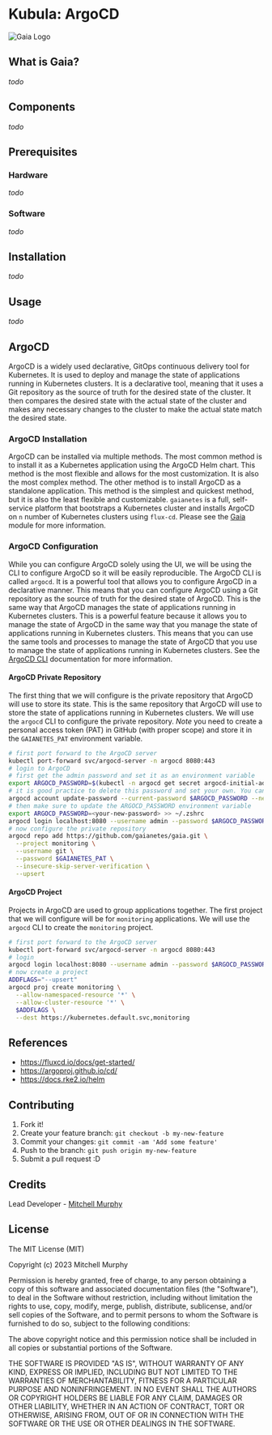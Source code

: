 # Kubula: ArgoCD

![Gaia Logo](media/gaianetes.png)

## What is Gaia?

_todo_

## Components

_todo_

## Prerequisites

### Hardware

_todo_

### Software

_todo_

## Installation

_todo_

## Usage

_todo_

## ArgoCD

ArgoCD is a widely used declarative, GitOps continuous delivery tool for Kubernetes. It is used to deploy and manage the state of applications running in Kubernetes clusters. It is a declarative tool, meaning that it uses a Git repository as the source of truth for the desired state of the cluster. It then compares the desired state with the actual state of the cluster and makes any necessary changes to the cluster to make the actual state match the desired state.

### ArgoCD Installation

ArgoCD can be installed via multiple methods. The most common method is to install it as a Kubernetes application using the ArgoCD Helm chart. This method is the most flexible and allows for the most customization. It is also the most complex method. The other method is to install ArgoCD as a standalone application. This method is the simplest and quickest method, but it is also the least flexible and customizable. `gaianetes` is a full, self-service platform that bootstraps a Kubernetes cluster and installs ArgoCD on `n` number of Kubernetes clusters using `flux-cd`. Please see the [Gaia](https://github.com/gaianetes/kubula/tree/main/clusters/mgmt/03-argo-cd) module for more information.

### ArgoCD Configuration

While you can configure ArgoCD solely using the UI, we will be using the CLI to configure ArgoCD so it will be easily reproducible. The ArgoCD CLI is called `argocd`. It is a powerful tool that allows you to configure ArgoCD in a declarative manner. This means that you can configure ArgoCD using a Git repository as the source of truth for the desired state of ArgoCD. This is the same way that ArgoCD manages the state of applications running in Kubernetes clusters. This is a powerful feature because it allows you to manage the state of ArgoCD in the same way that you manage the state of applications running in Kubernetes clusters. This means that you can use the same tools and processes to manage the state of ArgoCD that you use to manage the state of applications running in Kubernetes clusters. See the [ArgoCD CLI](https://argo-cd.readthedocs.io/en/stable/cli_installation/) documentation for more information.

#### ArgoCD Private Repository

The first thing that we will configure is the private repository that ArgoCD will use to store its state. This is the same repository that ArgoCD will use to store the state of applications running in Kubernetes clusters. We will use the `argocd` CLI to configure the private repository. _Note_ you need to create a personal access token (PAT) in GitHub (with proper scope) and store it in the `GAIANETES_PAT` environment variable.

```bash
# first port forward to the ArgoCD server
kubectl port-forward svc/argocd-server -n argocd 8080:443
# login to ArgoCD
# first get the admin password and set it as an environment variable
export ARGOCD_PASSWORD=$(kubectl -n argocd get secret argocd-initial-admin-secret -o jsonpath="{.data.password}" | base64 -d)
# it is good practice to delete this password and set your own. You can do this by running the following command
argocd account update-password --current-password $ARGOCD_PASSWORD --new-password <your-new-password>
# then make sure to update the ARGOCD_PASSWORD environment variable
export ARGOCD_PASSWORD=<your-new-password> >> ~/.zshrc
argocd login localhost:8080 --username admin --password $ARGOCD_PASSWORD
# now configure the private repository
argocd repo add https://github.com/gaianetes/gaia.git \
  --project monitoring \
  --username git \
  --password $GAIANETES_PAT \
  --insecure-skip-server-verification \
  --upsert
```

#### ArgoCD Project

Projects in ArgoCD are used to group applications together. The first project that we will configure will be for `monitoring` applications. We will use the `argocd` CLI to create the `monitoring` project.

```bash
# first port forward to the ArgoCD server
kubectl port-forward svc/argocd-server -n argocd 8080:443
# login
argocd login localhost:8080 --username admin --password $ARGOCD_PASSWORD
# now create a project
ADDFLAGS="--upsert"
argocd proj create monitoring \
  --allow-namespaced-resource '*' \
  --allow-cluster-resource '*' \
  $ADDFLAGS \
  --dest https://kubernetes.default.svc,monitoring
```

## References

- https://fluxcd.io/docs/get-started/
- https://argoproj.github.io/cd/
- https://docs.rke2.io/helm

## Contributing

1. Fork it!
2. Create your feature branch: `git checkout -b my-new-feature`
3. Commit your changes: `git commit -am 'Add some feature'`
4. Push to the branch: `git push origin my-new-feature`
5. Submit a pull request :D

## Credits

Lead Developer - [Mitchell Murphy](mitch.murphy@gmail.com)

## License

The MIT License (MIT)

Copyright (c) 2023 Mitchell Murphy

Permission is hereby granted, free of charge, to any person obtaining a copy of this software and associated documentation files (the "Software"), to deal in the Software without restriction, including without limitation the rights to use, copy, modify, merge, publish, distribute, sublicense, and/or sell copies of the Software, and to permit persons to whom the Software is furnished to do so, subject to the following conditions:

The above copyright notice and this permission notice shall be included in all copies or substantial portions of the Software.

THE SOFTWARE IS PROVIDED "AS IS", WITHOUT WARRANTY OF ANY KIND, EXPRESS OR IMPLIED, INCLUDING BUT NOT LIMITED TO THE WARRANTIES OF MERCHANTABILITY, FITNESS FOR A PARTICULAR PURPOSE AND NONINFRINGEMENT. IN NO EVENT SHALL THE AUTHORS OR COPYRIGHT HOLDERS BE LIABLE FOR ANY CLAIM, DAMAGES OR OTHER LIABILITY, WHETHER IN AN ACTION OF CONTRACT, TORT OR OTHERWISE, ARISING FROM, OUT OF OR IN CONNECTION WITH THE SOFTWARE OR THE USE OR OTHER DEALINGS IN THE SOFTWARE.
